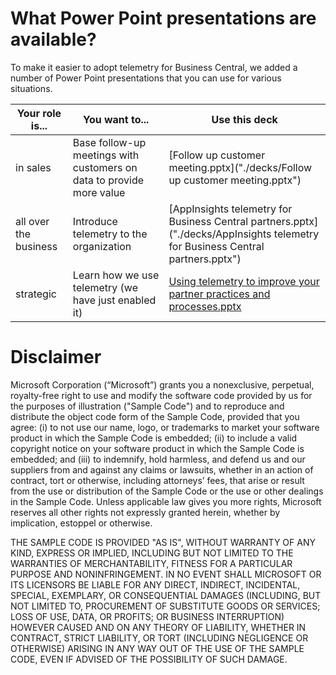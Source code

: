 # What Power Point presentations are available?
To make it easier to adopt telemetry for Business Central, we added a number of Power Point presentations that you can use for various situations.

| Your role is... | You want to... | Use this deck |
| --------------- | ---------------| ------------- |
| in sales | Base follow-up meetings with customers on data to provide more value | [Follow up customer meeting.pptx]("./decks/Follow up customer meeting.pptx")  |
| all over the business | Introduce telemetry to the organization | [AppInsights telemetry for Business Central partners.pptx]("./decks/AppInsights telemetry for Business Central partners.pptx") |
| strategic | Learn how we use telemetry (we have just enabled it) | [Using telemetry to improve your partner practices and processes.pptx](<./decks/Using telemetry to improve your partner practices and processes.pptx>) |


# Disclaimer
Microsoft Corporation (“Microsoft”) grants you a nonexclusive, perpetual, royalty-free right to use and modify the software code provided by us for the purposes of illustration  ("Sample Code") and to reproduce and distribute the object code form of the Sample Code, provided that you agree: (i) to not use our name, logo, or trademarks to market your software product in which the Sample Code is embedded; (ii) to include a valid copyright notice on your software product in which the Sample Code is embedded; and (iii) to indemnify, hold harmless, and defend us and our suppliers from and against any claims or lawsuits, whether in an action of contract, tort or otherwise, including attorneys’ fees, that arise or result from the use or distribution of the Sample Code or the use or other dealings in the Sample Code. Unless applicable law gives you more rights, Microsoft reserves all other rights not expressly granted herein, whether by implication, estoppel or otherwise. 

THE SAMPLE CODE IS PROVIDED "AS IS", WITHOUT WARRANTY OF ANY KIND, EXPRESS OR IMPLIED, INCLUDING BUT NOT LIMITED TO THE WARRANTIES OF MERCHANTABILITY, FITNESS FOR A PARTICULAR PURPOSE AND NONINFRINGEMENT. IN NO EVENT SHALL MICROSOFT OR ITS LICENSORS BE LIABLE FOR ANY DIRECT, INDIRECT, INCIDENTAL, SPECIAL, EXEMPLARY, OR CONSEQUENTIAL DAMAGES (INCLUDING, BUT NOT LIMITED TO, PROCUREMENT OF SUBSTITUTE GOODS OR SERVICES; LOSS OF USE, DATA, OR PROFITS; OR BUSINESS INTERRUPTION) HOWEVER CAUSED AND ON ANY THEORY OF LIABILITY, WHETHER IN CONTRACT, STRICT LIABILITY, OR TORT (INCLUDING NEGLIGENCE OR OTHERWISE) ARISING IN ANY WAY OUT OF THE USE OF THE SAMPLE CODE, EVEN IF ADVISED OF THE POSSIBILITY OF SUCH DAMAGE.
